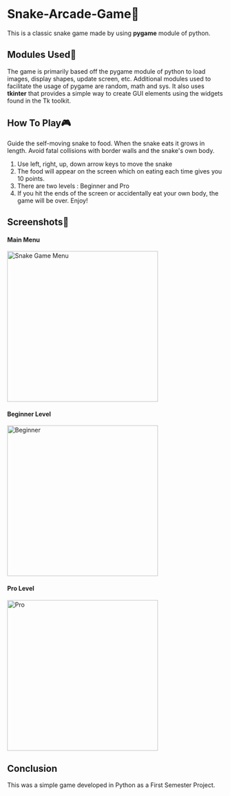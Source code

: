# Snake-Arcade-Game🐍
 This is a classic snake game made by using **pygame** module of python.
 
 ## Modules Used🧩
 The game is primarily based off the pygame module of python to load images, display shapes, update screen, etc. Additional modules used to facilitate the usage of pygame are
 random, math and sys. It also uses **tkinter** that provides a simple way to create GUI elements using the widgets found in the Tk toolkit. 
 
 ## How To Play🎮
Guide the self-moving snake to food. When the snake eats it grows in length. Avoid fatal collisions with
border walls and the snake's own body.
1. Use left, right, up, down arrow keys to move the snake
2. The food will appear on the screen which on eating each time gives you 10 points.
3. There are two levels : Beginner and Pro
4. If you hit the ends of the screen or accidentally eat your own body, the game will be over.
Enjoy!

## Screenshots📸
<p align="center">
  <h4>Main Menu</h4>
  <img src="https://i.imgur.com/M5UpVyM.png" width="350" title="Snake Game Menu">
  <h4>Beginner Level</h4>
  <img src="https://i.imgur.com/1sTpSUK.png" width="350" alt="Beginner">
  <h4>Pro Level</h4>
  <img src="https://i.imgur.com/gp0iobx.png" width="350" alt="Pro">
</p>

## Conclusion
This was a simple game developed in Python as a First Semester Project.




 

 
